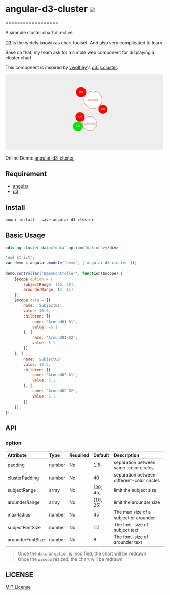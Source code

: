 # angular-d3-cluster  ![](http://img.shields.io/badge/bower_module-v1.1.0-green.svg) #
==================

A simnple cluster chart directive

[D3][d3-url] is the widely known as chart toolset. And also very complicated to learn.

Base on that, my team ask for a simple web component for displaying a cluster chart.

This component is inspired by [vwolfley][vwolfley-url]'s [d3.js.cluster][d3.js.cluster-url].

![](./docs/img/example.png)

Online Demo: [angular-d3-cluster](http://leftstick.github.io/angular-d3-cluster/)

## Requirement ##

- [angular][angular-url]
- [d3][d3-url]

## Install ##

```powershell
bower install --save angular-d3-cluster
```

## Basic Usage ##

```html
<div ng-cluster data="data" option="option"></div>
```

```javascript
'use strict';
var demo = angular.module('demo', ['angular-d3-cluster']);

demo.controller('DemoController', function($scope) {
    $scope.option = {
        subjectRange: [15, 30],
        arounderRange: [5, 15]
    };
    $scope.data = [{
        name: 'Subject01',
        value: 10.0,
        children: [{
            name: 'Around01-01',
            value: -5.1
        }, {
            name: 'Around01-02',
            value: 3.1
        }]
    }, {
        name: 'Subject02',
        value: 12.5,
        children: [{
            name: 'Around02-01',
            value: 3.1
        }, {
            name: 'Around02-02',
            value: 6.1
        }]
    }];
});

```

## API ##

### option ###

| Attribute        | Type           | Required  | Default  | Description |
| :------------- |:-------------| :------ | :------ | :-----|
| padding | number | No | 1.5 | separation between same-color circles |
| clusterPadding | number | No | 40 | separation between different-color circles|
| subjectRange | array | No | [30, 45] | limit the subject size |
| arounderRange | array | No | [10, 25] | limit the arounder size |
| maxRadius | number | No | 45 | The max size of a subject or arounder |
| subjectFontSize | number | No | 12 | The font-size of subject text |
| arounderFontSize | number | No | 8 | The font-size of arounder text |


> Once the `data` or `option` is modified, the chart will be redrawn  
> Once the `window` resized, the chart will be redrawn



[d3-url]: http://d3js.org/
[vwolfley-url]: https://github.com/vwolfley
[d3.js.cluster-url]: https://github.com/vwolfley/d3.js.cluster
[angular-url]: https://angularjs.org/

## LICENSE ##

[MIT License](https://raw.githubusercontent.com/leftstick/angular-d3-cluster/master/LICENSE)
